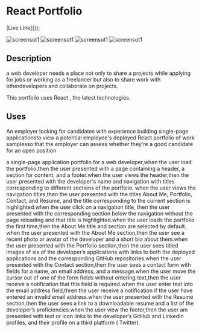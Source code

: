 # React Portfolio

[Live Link]{();

![screensot1]()
![screensot1]()
![screensot1]()
![screensot1]()

## Description

a web developer needs a place not only to share a projects while applying for jobs or working as a freelancer but also to
share work with otherdevelopers and collaborate on projects.

This portfolio uses React , the latest technologies.

## Uses

An employer looking for candidates with experience building single-page applicationsto view a potential
employee's deployed React portfolio of work samplesso that the employer can assess whether they're a good
candidate for an open position

a single-page application portfolio for a web developer,when the user load the portfolio,then the user presented
with a page containing a header, a section for content, and a footer.when the user views the header,then the user
presented with the developer's name and navigation with titles corresponding to different sections of the portfolio.
when the user views the navigation titles,then the user presented with the titles About Me, Portfolio, Contact,
and Resume, and the title corresponding to the current section is highlighted.when the user click on a navigation title,
then the user presented with the corresponding section below the navigation without the page reloading and that title is
highlighted.when the user loads the portfolio the first time,then the About Me title and section are selected by default.
when the user presented with the About Me section,then the user see a recent photo or avatar of the developer and a short
bio about them.when the user presented with the Portfolio section,then the user sees titled images of six of the developer’s
applications with links to both the deployed applications and the corresponding GitHub repositories.when the user presented
with the Contact section,then the user sees a contact form with fields for a name, an email address, and a message.when
the user move the cursor out of one of the form fields without entering text,then the user receive a notification that
this field is required.when the user enter text into the email address field,thren the user receive a notification if
the user have entered an invalid email address.when the user presented with the Resume section,then the user sees a link
to a downloadable resume and a list of the developer’s proficiencies.when the user view the footer,then the user am presented
with text or icon links to the developer’s GitHub and LinkedIn profiles, and their profile on a third platform ( Twitter).
